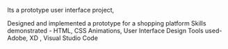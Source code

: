 Its a prototype user interface project,

Designed and implemented a prototype for a shopping platform
Skills demonstrated - HTML, CSS Animations, User Interface
Design
Tools used- Adobe, XD , Visual Studio Code 
